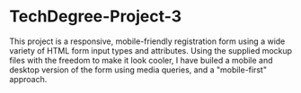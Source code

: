 # TechDegree-Project-3
 
This project is a responsive, mobile-friendly registration form using a wide variety of HTML form input types and attributes.
Using the supplied mockup files with the freedom to make it look cooler, I have builed a mobile and desktop version of the form using media queries, and a "mobile-first" approach.